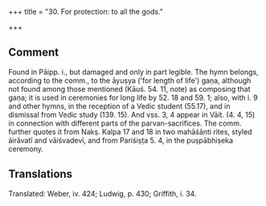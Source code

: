 +++
title = "30. For protection: to all the gods."

+++
## Comment
Found in Pāipp. i., but damaged and only in part legible. The hymn belongs, according to the comm., to the āyuṣya ('for length of life') gaṇa, although not found among those mentioned (Kāuś. 54. 11, note) as composing that gaṇa; it is used in ceremonies for long life by 52. 18 and 59. 1; also, with i. 9 and other hymns, in the reception of a Vedic student (55.17), and in dismissal from Vedic study (139. 15). And vss. 3, 4 appear in Vāit. (4. 4, 15) in connection with different parts of the parvan-sacrifices. The comm. further quotes it from Nakṣ. Kalpa 17 and 18 in two mahāśānti rites, styled āirāvatī and vāiśvadevī, and from Pariśiṣṭa 5. 4, in the puṣpābhiṣeka ceremony.


## Translations
Translated: Weber, iv. 424; Ludwig, p. 430; Griffith, i. 34.
